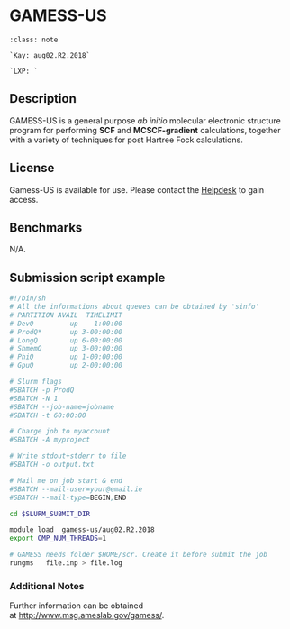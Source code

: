# GAMESS-US

```{admonition} Versions Installed
:class: note

`Kay: aug02.R2.2018`

`LXP: `
```

## Description

GAMESS-US is a general purpose *ab initio* molecular electronic structure program for performing **SCF** and **MCSCF-gradient** calculations, together with a variety of techniques for post Hartree Fock calculations.

## License

Gamess-US is available for use. Please contact the [Helpdesk](https://rt.ichec.ie "ICHEC Helpdesk") to gain access.

## Benchmarks

N/A.

## Submission script example
```bash
#!/bin/sh
# All the informations about queues can be obtained by 'sinfo'
# PARTITION AVAIL  TIMELIMIT  
# DevQ         up    1:00:00 
# ProdQ*       up 3-00:00:00 
# LongQ        up 6-00:00:00 
# ShmemQ       up 3-00:00:00 
# PhiQ         up 1-00:00:00 
# GpuQ         up 2-00:00:00 

# Slurm flags
#SBATCH -p ProdQ
#SBATCH -N 1
#SBATCH --job-name=jobname  
#SBATCH -t 60:00:00

# Charge job to myaccount
#SBATCH -A myproject

# Write stdout+stderr to file
#SBATCH -o output.txt

# Mail me on job start & end
#SBATCH --mail-user=your@email.ie
#SBATCH --mail-type=BEGIN,END

cd $SLURM_SUBMIT_DIR

module load  gamess-us/aug02.R2.2018
export OMP_NUM_THREADS=1

# GAMESS needs folder $HOME/scr. Create it before submit the job
rungms   file.inp > file.log
```

### Additional Notes

Further information can be obtained at <http://www.msg.ameslab.gov/gamess/>.

